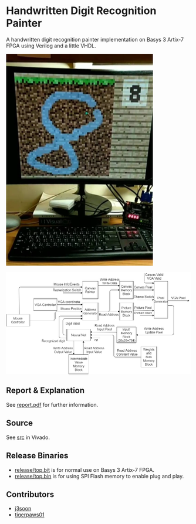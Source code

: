 # Handwritten Digit Recognition Painter

A handwritten digit recognition painter implementation on Basys 3 Artix-7 FPGA using Verilog and a little VHDL.

<img src="docs/imgs/preview.png" width="400"/>

![](docs/imgs/block-diagram.png)

## Report & Explanation

See [report.pdf](/report.pdf) for further information.

## Source

See [src](/src) in Vivado.

## Release Binaries

- [release/top.bit](/release/top.bit) is for normal use on Basys 3 Artix-7 FPGA.
- [release/top.bin](/release/top.bin) is for using SPI Flash memory to enable plug and play.

## Contributors

- [j3soon](https://github.com/j3soon)
- [tigerpaws01](https://github.com/tigerpaws01)
